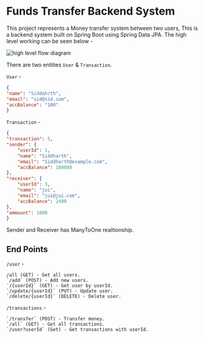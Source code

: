 # Funds Transfer Backend System
This project represents a Money transfer system between two users, This is a backend system built on Spring Boot using Spring Data JPA. The high level working can be seen below - 

![high level flow diagram](https://github.com/sid-khuntwal/funds-transfer-spring-boot/assets/76204320/62c706c2-8407-44b3-8ac9-b8fd5f9411da)

There are two entities `User` & `Transaction`. 

`User`  -
```JSON
{
"name": "Siddahrth",
"email": "sid@sid.com",
"accBalance": "100"
}
``` 
`Transaction` - 
```JSON
{
"transaction": 5,
"sender": {
	"userId": 1,
	"name": "Siddharth",
	"email": "Siddharth@example.com",
	"accBalance": 100000
},
"receiver": {
	"userId": 3,
	"name": "jui",
	"email": "jui@jui.com",
	"accBalance": 2400
},
"ammount": 1000
}
```

Sender and Receiver has ManyToOne realtionship.

## End Points

`/user` - 

```
/all (GET) - Get all users.
`/add` (POST) - Add new users.
`/{userId}` (GET) - Get user by userId.
`/update/{userId}` (PUT) - Update user.
`/delete/{userId}` (DELETE) - Delete user.
```

`/transactions` - 
```
`/transfer` (POST) - Transfer money.
`/all` (GET) - Get all transactions.
`/user?userId` (Get) - Get transactions with userId.
```

